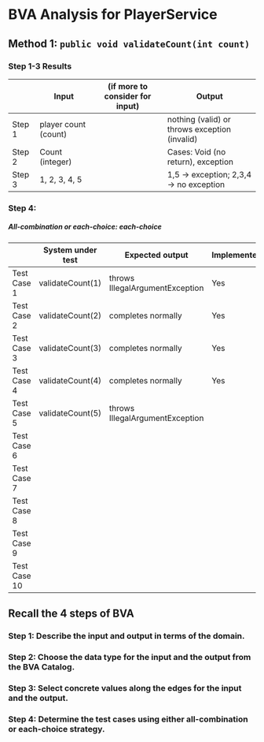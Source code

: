 # BVA Analysis for PlayerService

## Method 1: ```public void validateCount(int count)```

### Step 1-3 Results

|        | Input                | (if more to consider for input) | Output                                        |
|--------|----------------------|---------------------------------|-----------------------------------------------|
| Step 1 | player count (count) |                                 | nothing (valid) or throws exception (invalid) |
| Step 2 | Count (integer)      |                                 | Cases: Void (no return), exception            |
| Step 3 | 1, 2, 3, 4, 5        |                                 | 1,5 → exception; 2,3,4 → no exception         |

### Step 4:

##### All-combination or each-choice: each-choice

|              | System under test | Expected output                 | Implemented? |
|--------------|-------------------|---------------------------------|--------------|
| Test Case 1  | validateCount(1)  | throws IllegalArgumentException | Yes          |
| Test Case 2  | validateCount(2)  | completes normally              | Yes          |
| Test Case 3  | validateCount(3)  | completes normally              | Yes          |
| Test Case 4  | validateCount(4)  | completes normally              | Yes          |
| Test Case 5  | validateCount(5)  | throws IllegalArgumentException |              |
| Test Case 6  |                   |                                 |              |
| Test Case 7  |                   |                                 |              |
| Test Case 8  |                   |                                 |              |
| Test Case 9  |                   |                                 |              |
| Test Case 10 |                   |                                 |              |

## Recall the 4 steps of BVA

### Step 1: Describe the input and output in terms of the domain.

### Step 2: Choose the data type for the input and the output from the BVA Catalog.

### Step 3: Select concrete values along the edges for the input and the output.

### Step 4: Determine the test cases using either all-combination or each-choice strategy.
